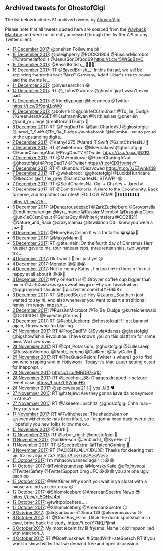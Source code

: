## Archived tweets for GhostofGigi

The list below includes 51 archived tweets by
[GhostofGigi](https://twitter.com/GhostofGigi).

Please note that all tweets quoted here are sourced from the
[Wayback Machine](https://web.archive.org) and were not directly accessed through the Twitter API or
any Twitter client.

* [17 December 2017](https://web.archive.org/web/20171217013904/https://twitter.com/ghostofgigi/status/942207485900939264): @pnehlen Follow me bb <!--942207485900939264-->
* [16 December 2017](https://web.archive.org/web/20171216025341/https://twitter.com/ghostofgigi/status/941863875921793025): @juleighperry @ROCKS1904 @RussianMicrobot @Chromedaffodils @JesusSonOfGod69  https://t.co/r5WrSpBzvC <!--941863875921793025-->
* [16 December 2017](https://web.archive.org/web/20171216013012/https://twitter.com/ghostofgigi/status/941842866652971008): @BasedBritish__ 🙋💞💯 <!--941842866652971008-->
* [16 December 2017](https://web.archive.org/web/20171216012959/https://twitter.com/ghostofgigi/status/941842812148047873): RT @BasedBritish__: In this thread, we will be exploring the truth about "Nazi" Germany, Adolf Hitler's rise to power and the events le…  <!--941842812148047873-->
* [14 December 2017](https://web.archive.org/web/20171214024609/https://twitter.com/ghostofgigi/status/941137204381933569): @inversearchon 😁 <!--941137204381933569-->
* [14 December 2017](https://web.archive.org/web/20171214013823/https://twitter.com/ghostofgigi/status/941120150346100736): RT @_2plus12words: @ghostofgigi I wasn't even bad. <!--941120150346100736-->
* [12 December 2017](https://web.archive.org/web/20171212230112/https://twitter.com/ghostofgigi/status/940718205970145280): @friendlypuggo @hecameca @Twitter  https://t.co/9f9qnLLpW0 <!--940718205970145280-->
* [10 December 2017](https://web.archive.org/web/20171210164530/https://twitter.com/ghostofgigi/status/939898882263322624): @bolverkr2 @junk1eC0sm0naut @To_Be_Dudge @GreenJeanASSET @KaufmannRyan @Nathiasliam @pnehlen @paul_privilege @realDonaldTrump 👀 <!--939898882263322624-->
* [ 8 December 2017](https://web.archive.org/web/20171208200601/https://twitter.com/ghostofgigi/status/939224568190906369): RT @ProgDadTV: @SaintCharlesNJ @ghostofgigi @Jared_T_Swift @To_Be_Dudge @wokebrook @IsPumba Just so proud of the upstanding digita…  <!--939224568190906369-->
* [ 7 December 2017](https://web.archive.org/web/20171207224854/https://twitter.com/ghostofgigi/status/938903171262570497): @Kathy4275 @Jared_T_Swift @SaintCharlesNJ 🤔 <!--938903171262570497-->
* [ 7 December 2017](https://web.archive.org/web/20171207222227/https://twitter.com/ghostofgigi/status/938896514910507008): RT @wokebrook: @MsHorakova @ghostofgigi @HomeChasingANut @ProgDadTV @Twitter https://t.co/ppxcIjGZF3 <!--938896514910507008-->
* [ 7 December 2017](https://web.archive.org/web/20171207220526/https://twitter.com/ghostofgigi/status/938892232500895745): RT @MsHorakova: @HomeChasingANut @ghostofgigi @ProgDadTV @Twitter  https://t.co/GjXHtvmqvY <!--938892232500895745-->
* [ 7 December 2017](https://web.archive.org/web/20171207202926/https://twitter.com/ghostofgigi/status/938868073339203586): RT @IsPumba: #Disavowed https://t.co/0JEZwnNCi9 <!--938868073339203586-->
* [ 7 December 2017](https://web.archive.org/web/20171207200503/https://twitter.com/ghostofgigi/status/938861937055666179): RT @wokebrook: @ghostofgigi @LucidxHurricane @BkedCro @of_the_grey @SaintCharlesNJ STAWP!! 😩 <!--938861937055666179-->
* [ 7 December 2017](https://web.archive.org/web/20171207173750/https://twitter.com/ghostofgigi/status/938824888760045569): RT @SaintCharlesNJ: Gigi + Charles + Jared 💕 <!--938824888760045569-->
* [ 7 December 2017](https://web.archive.org/web/20171207143634/https://twitter.com/ghostofgigi/status/938779271518150656): RT @DomitiaHonoria: A Hero to the Coonmunity. Back to serve, and to protect our rites!!! FOLLOW FAM!!! 🙋⬇️⬇️⬇️⬇️⬇️⬇️⬇️⬇️⬇️ https://t.co/z25… <!--938779271518150656-->
* [ 6 December 2017](https://web.archive.org/web/20171206134858/https://twitter.com/ghostofgigi/status/938404904737030144): @Dangerousdebac1 @ZarkZuckerberg @Groypmella @endtimeparadigm @kyra_manic @RussianMicrobot @DraggingGlock @junk1eC0sm0naut @GuitarGoy @Whiterightsforu @CC211211 @Nature_and_Race @crazymamaa @itswildrich DG i knew you were a jew 👀 <!--938404904737030144-->
* [ 6 December 2017](https://web.archive.org/web/20171206134354/https://twitter.com/ghostofgigi/status/938403629664387072): @HoneyBoyCream It was fantastic 😭😭😭💞 <!--938403629664387072-->
* [ 6 December 2017](https://web.archive.org/web/20171206022635/https://twitter.com/ghostofgigi/status/938233177314942977): @MaxyyMann 👀 <!--938233177314942977-->
* [ 5 December 2017](https://web.archive.org/web/20171205031025/https://twitter.com/ghostofgigi/status/937881820498194433): RT @title_nein: On the fourth day of Christmas Herr Mueller gave to me, four mideast trips,  three leftist shills,  two Jewish tric…  <!--937881820498194433-->
* [ 4 December 2017](https://web.archive.org/web/20171204103631/https://twitter.com/ghostofgigi/status/937509908865540096): Ok I won't 🐒 out just yet 😘 <!--937514340898496514-->
* [ 4 December 2017](https://web.archive.org/web/20171204103631/https://twitter.com/ghostofgigi/status/937509908865540096): Monster 😡😡😡😭 <!--937512912138199041-->
* [ 4 December 2017](https://web.archive.org/web/20171204103631/https://twitter.com/ghostofgigi/status/937509908865540096): Not to me my Kathy , I'm too tiny in there n I'm not happy at all about it 😡😭💞 <!--937512598513311744-->
* [ 4 December 2017](https://web.archive.org/web/20171204103631/https://twitter.com/ghostofgigi/status/937509908865540096): Why on earth is  @IGroyper  coffee cup bigger than me in  @ZarkZuckerberg  s sweet image n why am I perched on  @upgrrayyedd  shoulder 🤔 pic.twitter.com/Ih4YF695Kx <!--937509908865540096-->
* [ 3 December 2017](https://web.archive.org/web/20171203233546/https://twitter.com/ghostofgigi/status/937465414174629890): RT @BasedSexist: Hey @Lauren_Southern just wanted to say hi. And also whenever you want to start a traditional family I'm ready. https://t.… <!--937465414174629890-->
* [ 2 December 2017](https://web.archive.org/web/20171202182145/https://twitter.com/ghostofgigi/status/937024001435734017): @RussianMicrobot @To_Be_Dudge @kurteichenwald @DOGRlGHT @ExpectingStorms 👀 <!--937024001435734017-->
* [ 2 December 2017](https://web.archive.org/web/20171202022426/https://twitter.com/ghostofgigi/status/936783084787138561): RT @Rabbi_Iceberg: @ghostofgigi If I get banned again, I know who I'm blaming. <!--936783084787138561-->
* [29 November 2017](https://web.archive.org/web/20171129185416/https://twitter.com/ghostofgigi/status/935945020905017347): RT @ProgDadTV: @SylviaAdamss @ghostofgigi @bigshowfishin Revolution. I have known you on this platform for some time. We have over…  <!--935945020905017347-->
* [29 November 2017](https://web.archive.org/web/20171129171955/https://twitter.com/ghostofgigi/status/935921276975308800): RT @Cpt_Potassium: @ghostofgigi @DullesJeep @RussianMicrobot @Rabbi_Iceberg @GailKent @DailyCaller 👀 <!--935921276975308800-->
* [29 November 2017](https://web.archive.org/web/20171129143316/https://twitter.com/ghostofgigi/status/935879338125389827): RT @TheQuackReich: Twitter is where I go to find out who's raping who in Hollywood.  Today it's Matt Lauer getting outed for inappropr…  <!--935879338125389827-->
* [28 November 2017](https://web.archive.org/web/20171128204854/https://twitter.com/ghostofgigi/status/935611481483300865): https://t.co/MFiD97kq1C <!--935611481483300865-->
* [28 November 2017](https://web.archive.org/web/20171128155958/https://twitter.com/ghostofgigi/status/935538769024995328): RT @peachpie_88: Charges dropped in seizure tweet case.   https://t.co/ZGS2mjgFBr <!--935538769024995328-->
* [28 November 2017](https://web.archive.org/web/20171128005045/https://twitter.com/ghostofgigi/status/935309957146198016): @spiceweasel21 I 👀 you JJB ❤️ <!--935309957146198016-->
* [27 November 2017](https://web.archive.org/web/20171127210631/https://twitter.com/ghostofgigi/status/935253526988640256): RT @hatejew: Are they gonna have da honeymoon in Afrika? <!--935253526988640256-->
* [27 November 2017](https://web.archive.org/web/20171127144128/https://twitter.com/ghostofgigi/status/935156626000138241): RT @AkeeemLipschitz: @ghostofgigi Ohhh man - they gots you <!--935156626000138241-->
* [17 November 2017](https://web.archive.org/web/20171117174934/https://twitter.com/ghostofgigi/status/931580084263292928): RT @7withcheese: The shadowban on @sevenwithcheese has been lifted, so I'm gonna head back over there. Hopefully you new folks follow me ov… <!--931580084263292928-->
* [15 November 2017](https://web.archive.org/web/20171115014322/https://twitter.com/ghostofgigi/status/930612156328005632): @B0rti 🤔 <!--930612156328005632-->
* [12 November 2017](https://web.archive.org/web/20171112141405/https://twitter.com/ghostofgigi/status/929713916757905408): RT @arbor_right: @ghostofgigi 👀 <!--929713916757905408-->
* [11 November 2017](https://web.archive.org/web/20171111193140/https://twitter.com/ghostofgigi/status/929431451342340096): @jodiliveson @Jen0cidal_ @KyleHeil7 👀 <!--929431451342340096-->
* [11 November 2017](https://web.archive.org/web/20171111012732/https://twitter.com/ghostofgigi/status/929158620264181760): RT @SpectreExtra: @TFalconGaming 👀 <!--929158620264181760-->
* [ 8 November 2017](https://web.archive.org/web/20171108212118/https://twitter.com/ghostofgigi/status/928371877906706432): RT @ACKSHUALLYJDUDE: Thanks for clearing that up. So no yoga mats? https://t.co/8dOAoqWpvp <!--928371877906706432-->
* [15 October 2017](https://web.archive.org/web/20171015154624/https://twitter.com/GhostofGigi/status/919590288779304965): I'm #shadowbanned again 🙄😭😭 <!--919590288779304965-->
* [14 October 2017](https://web.archive.org/web/20171014232410/https://twitter.com/GhostofGigi/status/919343101654765568): @Twinksstandsup @MoroskyKatie @_allofmysoul_ @TwitterSafety @TwitterSupport Omg JFC 😭😭😭 you are one ugly bitch bb <!--919343101654765568-->
* [13 October 2017](https://web.archive.org/web/20171013010947/https://twitter.com/GhostofGigi/status/918644905215430656): @WetGiner Why don't you wait in ya closet with a noose around ya neck crow 😃 <!--918644905215430656-->
* [12 October 2017](https://web.archive.org/web/20171012014932/https://twitter.com/GhostofGigi/status/918292520790118402): @ShlomoIceberg @AmericanSpectre Newp 😎 https://t.co/rL5QHeJ4bi <!--918292520790118402-->
* [12 October 2017](https://web.archive.org/web/20171012012716/https://twitter.com/GhostofGigi/status/918286917191512065): @twittpolicehere .... <!--918286917191512065-->
* [12 October 2017](https://web.archive.org/web/20171012012456/https://twitter.com/GhostofGigi/status/918286329984712704): @ShlomoIceberg @AmericanSpectre 😏 <!--918286329984712704-->
* [ 9 October 2017](https://web.archive.org/web/20171009212117/https://twitter.com/GhostofGigi/status/917500237727649792): @dirtyanteater @Dindu_139 @alexjonessucks 😏 <!--917500237727649792-->
* [ 8 October 2017](https://web.archive.org/web/20171008122801/https://twitter.com/GhostofGigi/status/917003648907038721): RT @GoodBoy_Hans: Ditch the dumb sportsball man cave, bring back the study. https://t.co/Y7hKLPjlmd <!--917003648907038721-->
* [ 6 October 2017](https://web.archive.org/web/20171006020215/https://twitter.com/GhostofGigi/status/916121393846280192): My most recent fav lil fryisms: Name : ojchimpson tied with Malcoon_X <!--916121393846280192-->
* [ 4 October 2017](https://web.archive.org/web/20171004193620/https://twitter.com/GhostofGigi/status/915661886875676673): RT @Boethiusknew: #IStandWithHateSpeech  RT if you want to show twitter that we demand free and open discussion <!--915661886875676673-->
